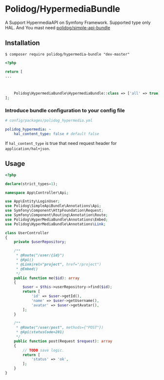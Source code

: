 # Polidog/HypermediaBundle

A Support HypermediaAPI on Symfony Framework.
Supported type only HAL. 
And You mast need [polidog/simple-api-bundle](https://packagist.org/packages/polidog/simple-api-bundle)

## Installation

```shell script
$ composer require polidog/hypermedia-bundle "dev-master" 
```

```php
<?php

return [
...



    Polidog\HypermediaBundle\HypermediaBundle::class => ['all' => true]
];

```

### Introduce bundle configuration to your config file

```yaml
# config/packages/polidog_hypermedia.yml

polidog_hypermedia: ~
    hal_content_type: false # default false
```

If `hal_content_type` is true that need request header for `application/hal+json`.


## Usage

```php
<?php

declare(strict_types=1);

namespace App\Controller\Api;

use App\Entity\LoginUser;
use Polidog\SimpleApiBundle\Annotations\Api;
use Symfony\Component\HttpFoundation\Request;
use Symfony\Component\Routing\Annotation\Route;
use Polidog\HyperMediaBundle\Annotations\Embed;
use Polidog\HyperMediaBundle\Annotations\Link;

class UserController
{
    private $userRepository;

    /**
     * @Route("/user/{id}")
     * @Api()
     * @Link(rel="project", href="/project")
     * @Embed()  
     */
    public function me($id): array
    {
        $user = $this->userRepository->find($id);
        return [
            'id' => $user->getId(),
            'name' => $user->getUsername(),
            'avatar' => $user->getAvatar(),
        ];
    }

    /**
     * @Route("/user/post", methods={"POST"})
     * @Api(statusCode=201)
     */
    public function post(Request $request): array
    {
        // TODO save logic.
        return [
            'status' => 'ok',
        ];
    }
}

```
